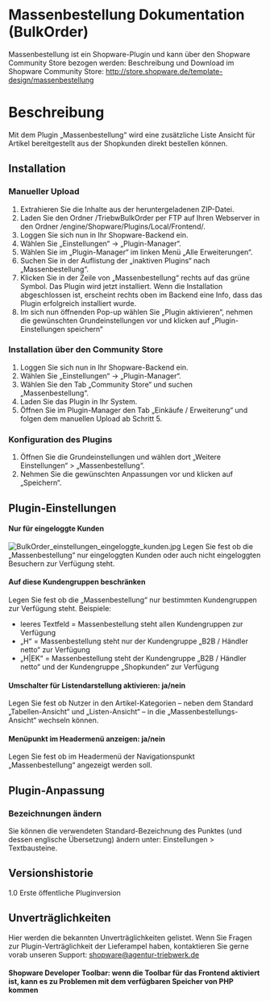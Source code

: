 Massenbestellung Dokumentation (BulkOrder)
==================

Massenbestellung ist ein Shopware-Plugin und kann über den Shopware Community Store bezogen werden: 
Beschreibung und Download im Shopware Community Store: http://store.shopware.de/template-design/massenbestellung

# Beschreibung
Mit dem Plugin „Massenbestellung“ wird eine zusätzliche Liste Ansicht für Artikel bereitgestellt aus der Shopkunden direkt bestellen können. 


## Installation
### Manueller Upload
1. Extrahieren Sie die Inhalte aus der heruntergeladenen ZIP-Datei.
2. Laden Sie den Ordner /TriebwBulkOrder per FTP auf Ihren Webserver in den Ordner /engine/Shopware/Plugins/Local/Frontend/.
3. Loggen Sie sich nun in Ihr Shopware-Backend ein.
4. Wählen Sie „Einstellungen“ -> „Plugin-Manager“.
5. Wählen Sie im „Plugin-Manager“ im linken Menü „Alle Erweiterungen“.
6. Suchen Sie in der Auflistung der „inaktiven Plugins“ nach „Massenbestellung“.
7. Klicken Sie in der Zeile von „Massenbestellung“ rechts auf das grüne Symbol. Das Plugin wird jetzt installiert. Wenn die Installation abgeschlossen ist, erscheint rechts oben im Backend eine Info, dass das Plugin erfolgreich installiert wurde.
8. Im sich nun öffnenden Pop-up wählen Sie „Plugin aktivieren“, nehmen die gewünschten Grundeinstellungen vor und klicken auf „Plugin-Einstellungen speichern“


### Installation über den Community Store
1. Loggen Sie sich nun in Ihr Shopware-Backend ein.
2. Wählen Sie „Einstellungen“ -> „Plugin-Manager“.
3. Wählen Sie den Tab „Community Store“ und suchen „Massenbestellung“.
4. Laden Sie das Plugin in Ihr System.
5. Öffnen Sie im Plugin-Manager den Tab „Einkäufe / Erweiterung“ und folgen dem manuellen Upload ab Schritt 5.


### Konfiguration des Plugins
1. Öffnen Sie die Grundeinstellungen und wählen dort „Weitere Einstellungen“ > „Massenbestellung“.
2. Nehmen Sie die gewünschten Anpassungen vor und klicken auf „Speichern“.


## Plugin-Einstellungen
#### Nur für eingeloggte Kunden
![BulkOrder_einstellungen_eingeloggte_kunden.jpg](http://doku.agentur-triebwerk-shop.de/bulkorder/BulkOrder_einstellungen_eingeloggte_kunden.jpg)
Legen Sie fest ob die „Massenbestellung“ nur eingeloggten Kunden oder auch nicht eingeloggten Besuchern zur Verfügung steht.

#### Auf diese Kundengruppen beschränken
Legen Sie fest ob die „Massenbestellung“ nur bestimmten Kundengruppen zur Verfügung steht. Beispiele:
* leeres Textfeld =  Massenbestellung  steht allen Kundengruppen zur Verfügung
* „H“ = Massenbestellung   steht nur der Kundengruppe  „B2B / Händler netto“ zur Verfügung
* „H|EK“ = Massenbestellung   steht der Kundengruppe  „B2B / Händler netto“ und der Kundengruppe  „Shopkunden“ zur Verfügung

#### Umschalter für Listendarstellung aktivieren: ja/nein
Legen Sie fest ob Nutzer in den Artikel-Kategorien – neben dem Standard „Tabellen-Ansicht“ und  „Listen-Ansicht“ – in die „Massenbestellungs-Ansicht“ wechseln können.

#### Menüpunkt im Headermenü anzeigen: ja/nein
Legen Sie fest ob im Headermenü der Navigationspunkt „Massenbestellung“ angezeigt werden soll. 

## Plugin-Anpassung  
### Bezeichnungen ändern
Sie können die verwendeten Standard-Bezeichnung des Punktes (und dessen englische Übersetzung) ändern unter: Einstellungen > Textbausteine. 


## Versionshistorie
1.0 Erste öffentliche Pluginversion

## Unverträglichkeiten
Hier werden die bekannten Unverträglichkeiten gelistet.
Wenn Sie Fragen zur Plugin-Verträglichkeit der Lieferampel haben, kontaktieren Sie gerne vorab unseren Support: shopware@agentur-triebwerk.de

#### Shopware Developer Toolbar: wenn die Toolbar für das Frontend aktiviert ist, kann es zu Problemen mit dem verfügbaren Speicher von PHP kommen
 


